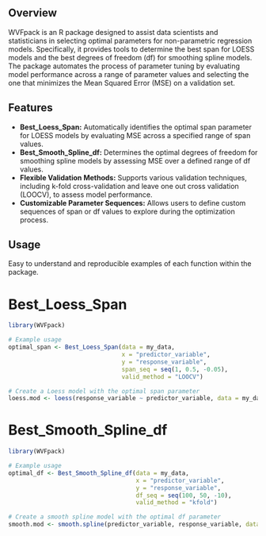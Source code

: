 ## Overview
WVFpack is an R package designed to assist data scientists and statisticians in selecting optimal parameters for non-parametric regression models. Specifically, it provides tools to determine the best span for LOESS models and the best degrees of freedom (df) for smoothing spline models. The package automates the process of parameter tuning by evaluating model performance across a range of parameter values and selecting the one that minimizes the Mean Squared Error (MSE) on a validation set.

## Features
- **Best_Loess_Span:**  Automatically identifies the optimal span parameter for LOESS models by evaluating MSE across a specified range of span values.
- **Best_Smooth_Spline_df:**  Determines the optimal degrees of freedom for smoothing spline models by assessing MSE over a defined range of df values.
- **Flexible Validation Methods:**  Supports various validation techniques, including k-fold cross-validation and leave one out cross validation (LOOCV), to assess model performance.
- **Customizable Parameter Sequences:**  Allows users to define custom sequences of span or df values to explore during the optimization process.

## Usage
Easy to understand and reproducible examples of each function within the package.

# Best_Loess_Span
```r
library(WVFpack)

# Example usage
optimal_span <- Best_Loess_Span(data = my_data,
                                x = "predictor_variable",
                                y = "response_variable",
                                span_seq = seq(1, 0.5, -0.05),
                                valid_method = "LOOCV")

# Create a Loess model with the optimal span parameter
loess.mod <- loess(response_variable ~ predictor_variable, data = my_data, span = optimal_span)
```

# Best_Smooth_Spline_df
```r
library(WVFpack)

# Example usage
optimal_df <- Best_Smooth_Spline_df(data = my_data,
                                    x = "predictor_variable",
                                    y = "response_variable",
                                    df_seq = seq(100, 50, -10),
                                    valid_method = "kfold")

# Create a smooth spline model with the optimal df parameter
smooth.mod <- smooth.spline(predictor_variable, response_variable, data = my_data, df = optimal_df)
```
